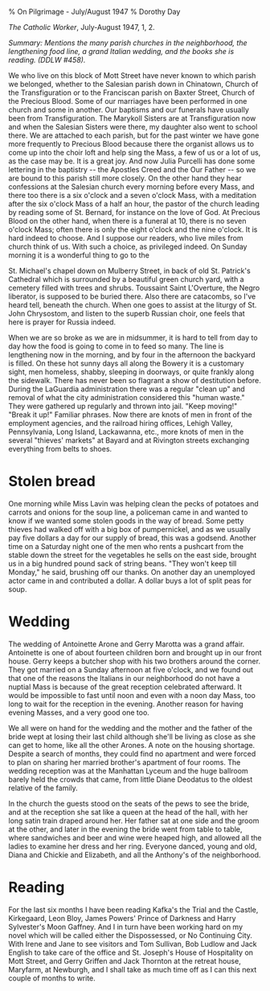 % On Pilgrimage - July/August 1947
% Dorothy Day

*The Catholic Worker*, July-August 1947, 1, 2.

*Summary: Mentions the many parish churches in the neighborhood, the
lengthening food line, a grand Italian wedding, and the books she is
reading. (DDLW \#458).*

We who live on this block of Mott Street have never known to which
parish we belonged, whether to the Salesian parish down in Chinatown,
Church of the Transfiguration or to the Franciscan parish on Baxter
Street, Church of the Precious Blood. Some of our marriages have been
performed in one church and some in another. Our baptisms and our
funerals have usually been from Transfiguration. The Marykoll Sisters
are at Transfiguration now and when the Salesian Sisters were there, my
daughter also went to school there. We are attached to each parish, but
for the past winter we have gone more frequently to Precious Blood
because there the organist allows us to come up into the choir loft and
help sing the Mass, a few of us or a lot of us, as the case may be. It
is a great joy. And now Julia Purcelli has done some lettering in the
baptistry -- the Apostles Creed and the Our Father -- so we are bound to
this parish still more closely. On the other hand they hear confessions
at the Salesian church every morning before every Mass, and there too
there is a six o'clock and a seven o'clock Mass, with a meditation after
the six o'clock Mass of a half an hour, the pastor of the church leading
by reading some of St. Bernard, for instance on the love of God. At
Precious Blood on the other hand, when there is a funeral at 10, there
is no seven o'clock Mass; often there is only the eight o'clock and the
nine o'clock. It is hard indeed to choose. And I suppose our readers,
who live miles from church think of us. With such a choice, as
privileged indeed. On Sunday morning it is a wonderful thing to go to
the

St. Michael's chapel down on Mulberry Street, in back of old St.
Patrick's Cathedral which is surrounded by a beautiful green church
yard, with a cemetery filled with trees and shrubs. Toussaint Saint
L'Overture, the Negro liberator, is supposed to be buried there. Also
there are catacombs, so I've heard tell, beneath the church. When one
goes to assist at the liturgy of St. John Chrysostom, and listen to the
superb Russian choir, one feels that here is prayer for Russia indeed.

When we are so broke as we are in midsummer, it is hard to tell from day
to day how the food is going to come in to feed so many. The line is
lengthening now in the morning, and by four in the afternoon the
backyard is filled. On these hot sunny days all along the Bowery it is a
customary sight, men homeless, shabby, sleeping in doorways, or quite
frankly along the sidewalk. There has never been so flagrant a show of
destitution before. During the LaGuardia administration there was a
regular "clean up" and removal of what the city administration
considered this "human waste." They were gathered up regularly and
thrown into jail. "Keep moving!" "Break it up!" Familiar phrases. Now
there are knots of men in front of the employment agencies, and the
railroad hiring offices, Lehigh Valley, Pennsylvania, Long Island,
Lackawanna, etc., more knots of men in the several "thieves' markets" at
Bayard and at Rivington streets exchanging everything from belts to
shoes.

Stolen bread
===

One morning while Miss Lavin was helping clean the pecks of potatoes and
carrots and onions for the soup line, a policeman came in and wanted to
know if we wanted some stolen goods in the way of bread. Some petty
thieves had walked off with a big box of pumpernickel, and as we usually
pay five dollars a day for our supply of bread, this was a godsend.
Another time on a Saturday night one of the men who rents a pushcart
from the stable down the street for the vegetables he sells on the east
side, brought us in a big hundred pound sack of string beans. "They
won't keep till Monday," he said, brushing off our thanks. On another
day an unemployed actor came in and contributed a dollar. A dollar buys
a lot of split peas for soup.

Wedding
===

The wedding of Antoinette Arone and Gerry Marotta was a grand affair.
Antoinette is one of about fourteen children born and brought up in our
front house. Gerry keeps a butcher shop with his two brothers around the
corner. They got married on a Sunday afternoon at five o'clock, and we
found out that one of the reasons the Italians in our neighborhood do
not have a nuptial Mass is because of the great reception celebrated
afterward. It would be impossible to fast until noon and even with a
noon day Mass, too long to wait for the reception in the evening.
Another reason for having evening Masses, and a very good one too.

We all were on hand for the wedding and the mother and the father of the
bride wept at losing their last child although she'll be living as close
as she can get to home, like all the other Arones. A note on the housing
shortage. Despite a search of months, they could find no apartment and
were forced to plan on sharing her married brother's apartment of four
rooms. The wedding reception was at the Manhattan Lyceum and the huge
ballroom barely held the crowds that came, from little Diane Deodatus to
the oldest relative of the family.

In the church the guests stood on the seats of the pews to see the
bride, and at the reception she sat like a queen at the head of the
hall, with her long satin train draped around her. Her father sat at one
side and the groom at the other, and later in the evening the bride went
from table to table, where sandwiches and beer and wine were heaped
high, and allowed all the ladies to examine her dress and her ring.
Everyone danced, young and old, Diana and Chickie and Elizabeth, and all
the Anthony's of the neighborhood.

Reading
===

For the last six months I have been reading Kafka's the Trial and the
Castle, Kirkegaard, Leon Bloy, James Powers' Prince of Darkness and
Harry Sylvester's Moon Gaffney. And I in turn have been working hard on
my novel which will be called either the Dispossessed, or No Continuing
City. With Irene and Jane to see visitors and Tom Sullivan, Bob Ludlow
and Jack English to take care of the office and St. Joseph's House of
Hospitality on Mott Street, and Gerry Griffen and Jack Thornton at the
retreat house, Maryfarm, at Newburgh, and I shall take as much time off
as I can this next couple of months to write.

